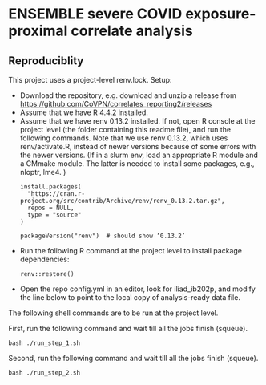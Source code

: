 # ENSEMBLE severe COVID exposure-proximal correlate analysis


## Reproduciblity

This project uses a project-level renv.lock. Setup:
- Download the repository, e.g. download and unzip a release from https://github.com/CoVPN/correlates_reporting2/releases
- Assume that we have R 4.4.2 installed.
- Assume that we have renv 0.13.2 installed. If not, open R console at the project level (the folder containing this readme file), and run the following commands. Note that we use renv 0.13.2, which uses renv/activate.R, instead of newer versions because of some errors with the newer versions. (If in a slurm env, load an appropriate R module and a CMmake module. The latter is needed to install some packages, e.g., nloptr, lme4.
)
  ```{r}
  install.packages(
    "https://cran.r-project.org/src/contrib/Archive/renv/renv_0.13.2.tar.gz",
    repos = NULL,
    type = "source"
  )
  
  packageVersion("renv")  # should show ‘0.13.2’
  ```
- Run the following R command at the project level to install package dependencies:
  ```{R}
  renv::restore()
  ```
- Open the repo config.yml in an editor, look for iliad_ib202p, and modify the line below to point to the local copy of analysis-ready data file.


The following shell commands are to be run at the project level.

First, run the following command and wait till all the jobs finish (squeue).
```{bash}
bash ./run_step_1.sh
```

Second, run the following command and wait till all the jobs finish (squeue).
```{bash}
bash ./run_step_2.sh
```

